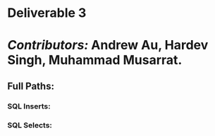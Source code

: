 # Deliverable 3
# *Contributors:* Andrew Au, Hardev Singh, Muhammad Musarrat.


## Full Paths:

  ### SQL Inserts:
  
  ### SQL Selects:
  
